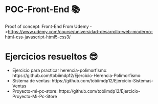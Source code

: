 # POC-Front-End 📚
Proof of concept: Front-End From Udemy ->https://www.udemy.com/course/universidad-desarrollo-web-moderno-html-css-javascript-html5-css3/

<h1>Ejercicios resueltos 😎</h1>
  
  <ul>
      <li>Ejercicio para practicar herencia-polimorfismo: https://github.com/tobiimdp12/Ejercicio-Herencia-Polimorfismo</li> 
      <li>Sistema de ventas: https://github.com/tobiimdp12/Ejercicio-Sistemas-Ventas</li>  
      <li>Proyecto-mi-pc-store: https://github.com/tobiimdp12/Ejercicio-Proyecto-Mi-Pc-Store</li>  
  </ul>

